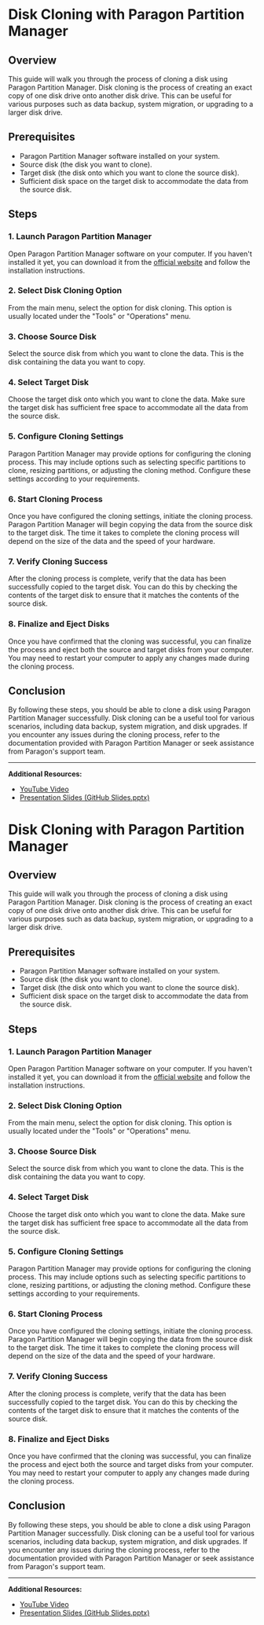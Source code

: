 # Disk Cloning with Paragon Partition Manager

## Overview
This guide will walk you through the process of cloning a disk using Paragon Partition Manager. Disk cloning is the process of creating an exact copy of one disk drive onto another disk drive. This can be useful for various purposes such as data backup, system migration, or upgrading to a larger disk drive.

## Prerequisites
- Paragon Partition Manager software installed on your system.
- Source disk (the disk you want to clone).
- Target disk (the disk onto which you want to clone the source disk).
- Sufficient disk space on the target disk to accommodate the data from the source disk.

## Steps

### 1. Launch Paragon Partition Manager
Open Paragon Partition Manager software on your computer. If you haven't installed it yet, you can download it from the [official website](https://www.paragon-software.com/home/pm-personal/) and follow the installation instructions.

### 2. Select Disk Cloning Option
From the main menu, select the option for disk cloning. This option is usually located under the "Tools" or "Operations" menu.

### 3. Choose Source Disk
Select the source disk from which you want to clone the data. This is the disk containing the data you want to copy.

### 4. Select Target Disk
Choose the target disk onto which you want to clone the data. Make sure the target disk has sufficient free space to accommodate all the data from the source disk.

### 5. Configure Cloning Settings
Paragon Partition Manager may provide options for configuring the cloning process. This may include options such as selecting specific partitions to clone, resizing partitions, or adjusting the cloning method. Configure these settings according to your requirements.

### 6. Start Cloning Process
Once you have configured the cloning settings, initiate the cloning process. Paragon Partition Manager will begin copying the data from the source disk to the target disk. The time it takes to complete the cloning process will depend on the size of the data and the speed of your hardware.

### 7. Verify Cloning Success
After the cloning process is complete, verify that the data has been successfully copied to the target disk. You can do this by checking the contents of the target disk to ensure that it matches the contents of the source disk.

### 8. Finalize and Eject Disks
Once you have confirmed that the cloning was successful, you can finalize the process and eject both the source and target disks from your computer. You may need to restart your computer to apply any changes made during the cloning process.

## Conclusion
By following these steps, you should be able to clone a disk using Paragon Partition Manager successfully. Disk cloning can be a useful tool for various scenarios, including data backup, system migration, and disk upgrades. If you encounter any issues during the cloning process, refer to the documentation provided with Paragon Partition Manager or seek assistance from Paragon's support team.

---

**Additional Resources:**
- [YouTube Video](https://www.youtube.com/your_video_link)
- [Presentation Slides (GitHub Slides.pptx)](https://github.com/your_username/your_repository/blob/main/slides.pptx)
# Disk Cloning with Paragon Partition Manager

## Overview
This guide will walk you through the process of cloning a disk using Paragon Partition Manager. Disk cloning is the process of creating an exact copy of one disk drive onto another disk drive. This can be useful for various purposes such as data backup, system migration, or upgrading to a larger disk drive.

## Prerequisites
- Paragon Partition Manager software installed on your system.
- Source disk (the disk you want to clone).
- Target disk (the disk onto which you want to clone the source disk).
- Sufficient disk space on the target disk to accommodate the data from the source disk.

## Steps

### 1. Launch Paragon Partition Manager
Open Paragon Partition Manager software on your computer. If you haven't installed it yet, you can download it from the [official website](https://www.paragon-software.com/home/pm-personal/) and follow the installation instructions.

### 2. Select Disk Cloning Option
From the main menu, select the option for disk cloning. This option is usually located under the "Tools" or "Operations" menu.

### 3. Choose Source Disk
Select the source disk from which you want to clone the data. This is the disk containing the data you want to copy.

### 4. Select Target Disk
Choose the target disk onto which you want to clone the data. Make sure the target disk has sufficient free space to accommodate all the data from the source disk.

### 5. Configure Cloning Settings
Paragon Partition Manager may provide options for configuring the cloning process. This may include options such as selecting specific partitions to clone, resizing partitions, or adjusting the cloning method. Configure these settings according to your requirements.

### 6. Start Cloning Process
Once you have configured the cloning settings, initiate the cloning process. Paragon Partition Manager will begin copying the data from the source disk to the target disk. The time it takes to complete the cloning process will depend on the size of the data and the speed of your hardware.

### 7. Verify Cloning Success
After the cloning process is complete, verify that the data has been successfully copied to the target disk. You can do this by checking the contents of the target disk to ensure that it matches the contents of the source disk.

### 8. Finalize and Eject Disks
Once you have confirmed that the cloning was successful, you can finalize the process and eject both the source and target disks from your computer. You may need to restart your computer to apply any changes made during the cloning process.

## Conclusion
By following these steps, you should be able to clone a disk using Paragon Partition Manager successfully. Disk cloning can be a useful tool for various scenarios, including data backup, system migration, and disk upgrades. If you encounter any issues during the cloning process, refer to the documentation provided with Paragon Partition Manager or seek assistance from Paragon's support team.

---

**Additional Resources:**
- [YouTube Video](https://www.youtube.com/your_video_link)
- [Presentation Slides (GitHub Slides.pptx)](https://github.com/your_username/your_repository/blob/main/slides.pptx)

